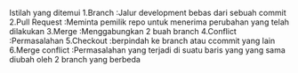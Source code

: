 Istilah yang ditemui 
1.Branch :Jalur development bebas dari sebuah commit 
2.Pull Request :Meminta pemilik repo untuk menerima perubahan yang telah dilakukan 
3.Merge :Menggabungkan 2 buah branch 
4.Conflict :Permasalahan 
5.Checkout :berpindah ke branch atau ccommit yang lain
6.Merge conflict :Permasalahan yang terjadi di suatu baris yang yang sama diubah oleh 2 branch yang berbeda 
